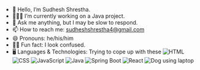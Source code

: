 - 👋 Hello, I’m Sudhesh Shrestha.
- 👨🏻‍💻 I’m currently working on a Java project.
- 💬 Ask me anything, but I may be slow to respond.
- 📫 How to reach me: sudheshshrestha4@gmail.com
- 😄 Pronouns: he/his/him
- 😵‍💫 Fun fact: I look confused.
- 🖥️ Languages & Technologies: Trying to cope up with these
  ![HTML](https://img.shields.io/badge/HTML-E34F26?style=flat&logo=html5&logoColor=white) 
  ![CSS](https://img.shields.io/badge/CSS-1572B6?style=flat&logo=css3&logoColor=white) 
  ![JavaScript](https://img.shields.io/badge/JavaScript-ffff00?style=flat&logo=javascript&logoColor=black) 
  ![Java](https://img.shields.io/badge/Java-007396?style=flat&logo=java&logoColor=white) 
  ![Spring Boot](https://img.shields.io/badge/Spring%20Boot-6DB33F?style=flat&logo=springboot&logoColor=white) 
  ![React](https://img.shields.io/badge/React-61DAFB?style=flat&logo=react&logoColor=black)
![Dog using laptop](http://imgur.com/gallery/5A22MNp)
